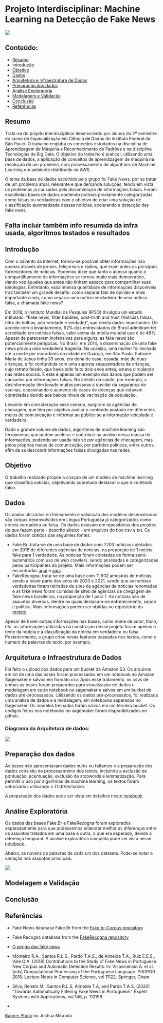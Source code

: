 # Projeto Interdisciplinar: Machine Learning na Detecção de Fake News

![](https://github.com/camilasp/ProjetoMultidisciplinar/blob/dev/images/banner.png)


##  Conteúdo:

   * [Resumo](#resumo)
   * [Introdução](#intro)
   * [Objetivo](#objetivo)
   * [Dados](#dados)
   * [Arquitetura e Infraestrutura de Dados](#infra)
   * [Preparação dos dados](#prep)
   * [Análise Exploratória](#eda)
   * [Modelagem e Validação](#model)   
   * [Conclusão](#conclusao)
   * [Referências](#ref)

 
<a name="resumo"></a>
## Resumo 
<p>Trata-se do projeto interdisciplinar desenvolvido por alunos do 2º semestre do curso de Especialização em Ciência de Dados do Instituto Federal de São Paulo. O trabalho engloba os conceitos estudados na disciplina de Aprendizagem de Máquina e Reconhecimento de Padrões e na disciplina Tecnologias de Big Data. O objetivo do trabalho é praticar, utilizando uma base de dados, a aplicação de conceitos de aprendizagem de máquina na resolução de um problema, com processamento de algoritmos de Machine Learning em ambiente distribuído na AWS.</p>
<p>O tema da base de dados escolhido pelo grupo foi Fake News, por se tratar de um problema atual, relevante e que demanda soluções, tendo em vista os problemas já causados pela disseminação de  informações falsas. Foram escolhidas bases de dados contendo notícias previamente categorizadas como falsas ou verdadeiras com o objetivo de criar uma solução de classificação automatizada dessas notícias, acelerando a detecção das fake news.</p>

<h2> Falta incluir também info resumida da infra usada, algoritmos testados e resultados</h2>

<a name="intro"></a>
## Introdução 

<p>Com o advento da internet, tornou-se possível obter informações não apenas através de jornais, telejornais e rádios, que eram antes os principais fornecedores de notícias. Podemos dizer que tanto o acesso quanto o compartilhamento de informações se tornou muito mais democrático, dando voz àqueles que antes não tinham espaço para compartilhar suas ideologias. Entretanto, essa imensa quantidade de informações disponíveis traz também um grande desafio: como separar fato de opinião e mais importante ainda, como separar uma notícia verdadeira de uma notícia falsa, a chamada fake news?</p>
<p>Em 2018, o Instituto Mundial de Pesquisa (IPSO) divulgou um estudo intitulado: “Fake news, filter bubbles, post-truth and trust (Notícias falsas, filtro de bolhas, pós-verdade e verdade)”, que revela dados importantes. De acordo com o levantamento, 62% dos entrevistados do Brasil admitiram ter acreditado em notícias falsas, valor acima da média mundial que é de 48%. Apesar de parecerem inofensivas para alguns, as fake news são potencialmente perigosas. No Brasil, em 2014, a disseminação de uma fake news provou uma verdadeira tragédia.  Na ocasião, uma mulher foi linchada até a morte por moradores da cidade de Guarujá, em São Paulo. Fabiane Maria de Jesus tinha 33 anos, era dona de casa, casada, mãe de duas crianças, e foi confundida com uma suposta sequestradora de crianças, cujo retrato falado, que havia sido feito dois anos antes, estava circulando nas redes sociais. E este é apenas um exemplo dos danos que podem ser causados por informações falsas. No âmbito da saúde, por exemplo, a desinformação têm levado muitas pessoas a duvidar da segurança de vacinas, ocasionando o aumento de casos de doenças que estavam controladas devido aos baixos níveis de vacinação da população.</p>
<p>Levando em consideração esse cenário, surgiram as agências de checagem, que têm por objetivo avaliar o conteúdo postado em diferentes meios de comunicação e informar ao público se a informação veículada é verdadeira.</p>
<p>Dado o grande volume de dados, algoritmos de machine learning são ferramentas que podem acelerar e contribuir na análise dessa massa de informações, podendo ser usada não só por agências de checagem, mas pelos próprios meios de comunicação, por partidos políticos, entre outros, afim de se descobrir informações falsas divulgadas nas redes.</p>

<a name="objetivo"></a>
## Objetivo 

<p> O trabalho realizado propõe a criação de um modelo de machine learning que classifica notícias, objetivando sobretudo destacar o que é conteúdo falso. </p>

<a name="dados"></a>
## Dados 
<p> Os dados utilizados no treinamento e validação dos modelos desenvolvidos são corpus desenvolvidos em Língua Portuguesa já categorizados como noticía verdadeira ou falsa. Os dados estavam em repositórios dos projetos de que fazem parte - descrito abaixo - em arquivos do tipo csv e txt. Os dados foram obtidos das seguintes fontes:</p>

* Fake.Br: trata-se de uma base de dados com 7200 notícias coletadas em 2018 de diferentes agências de notícias, na proporção de 1 notícia fake para 1 verdadeira. As notícias foram coletadas de forma semi-automática com uso de web crawlers, sendo analisadas e categorizadas pelos participantes do projeto. Mais informações podem ser encontradas [aqui](https://github.com/roneysco/Fake.br-Corpus) e [aqui](https://sites.icmc.usp.br/taspardo/OpenCor2018-SantosEtAl.pdf).
* FakeRecogna: trata-se de uma base com 11,902 amostras de notícias, sendo a maior parte dos anos de 2020 e 2021, sendo que as notícias verdadeiras foram retiradas de sites de agências de notícias renomadas e as fake news foram colhidas de sites de agências de chegagem de fake news brasileiras, na proporção de 1 para 1. As notícias são de assuntos diversos, dentre os quais destacam-se entretenimento, saúde e política.
Mais informações podem ser obtidas no repositório do [projeto](https://github.com/Gabriel-Lino-Garcia/FakeRecogna).


<p>Apesar de haver outras informações nas bases, como nome de autor, título, etc. as informações utilizadas na construção desse projeto foram apenas o texto da notícia e a classificação da notícia em verdadeira ou falsa. Posteriormente, o grupo criou novas features baseadas nos textos, como o número de palavras do texto, por exemplo.</p>

<a name="infra"></a>
## Arquitetura e Infraestrutura de Dados

Foi feito o upload dos dados para um bucket da Amazon S3. Os arquivos em txt de uma das bases foram processados em um notebook no Amazon Sagemaker e salvos em formato csv. Após esse tratamento, os csvs de ambas as bases foram preparados para visualização de dados e modelagem em outro notebook no sagemaker e salvos em um bucket de dados pré-processados. Utilizando os dados pré-processados, foi realizada uma análise de dados e a modelagem, em notebooks separados no Sagemaker. Os modelos treinados foram salvos em um terceiro bucket. Os códigos feitos nos notebooks no sagemaker foram disponibilizados no github.

### Diagrama da Arquitetura de dados:

![](https://github.com/camilasp/ProjetoMultidisciplinar/blob/dev/images/diagrama_arquitetura.png)

<a name="prep"></a>
## Preparação dos dados

As bases não apresentavam dados nulos ou faltantes e a preparação dos dados consistiu no processamento dos textos, incluindo a exclusão de pontuação, acentuação, exclusão de stopwords e lemmatização. Para permitir o uso por algoritmos de machine learning, os textos foram vetorizados utilizando o TfidfVectorizer.

A preparação dos dados pode ser vista em detalhes neste [notebook](https://github.com/RodriguesRBruno/ProjetoMultidisciplinar/blob/main/preprocessing.ipynb).


<a name="eda"></a>
## Análise Exploratória

Os dados das bases Fake.Br e FakeRecogna foram explorados separadamente para que pudéssemos entender melhor as diferenças entre os assuntos tratados em uma base e outra, o que era esperado, devido a diferença temporal. A análise exploratória completa pode ser vista nesse [notebook](https://github.com/RodriguesRBruno/ProjetoMultidisciplinar/blob/main/visualizations.ipynb). 

Abaixo, as nuvens de palavras de cada um dos datasets. Pode-se notar a variação nos assuntos principais.

![](https://github.com/camilasp/ProjetoMultidisciplinar/blob/main/images/nuvens_de_palavras.png)

<a name="model"></a>
## Modelagem e Validação

<a name="conclusao"></a>
## Conclusão

<a name="ref"></a>
## Referências

* Fake News database Fake.Br from the [Fake.br-Corpus repository](https://github.com/roneysco/Fake.br-Corpus)

* Fake Recogna database from the [FakeRecogna repository](https://github.com/Gabriel-Lino-Garcia/FakeRecogna)

* [O perigo das fake news]( https://www.tjpr.jus.br/noticias-2-vice/-/asset_publisher/sTrhoYRKnlQe/content/o-perigo-das-fake-news/14797?inheritRedirect=false)

* Monteiro R.A., Santos R.L.S., Pardo T.A.S., de Almeida T.A., Ruiz E.E.S., Vale O.A. (2018) Contributions to the Study of Fake News in Portuguese: New Corpus and Automatic Detection Results. In: Villavicencio A. et al. (eds) Computational Processing of the Portuguese Language. PROPOR 2018. Lecture Notes in Computer Science, vol 11122. Springer, Cham 

* Silva, Renato M., Santos R.L.S, Almeida T.A, and Pardo T.A.S. (2020) "Towards Automatically Filtering Fake News in Portuguese." Expert Systems with Applications, vol 146, p. 113199.

* 
[Banner Photo]( https://www.pexels.com/photo/white-and-black-letter-blocks-3989901/) by Joshua Miranda

